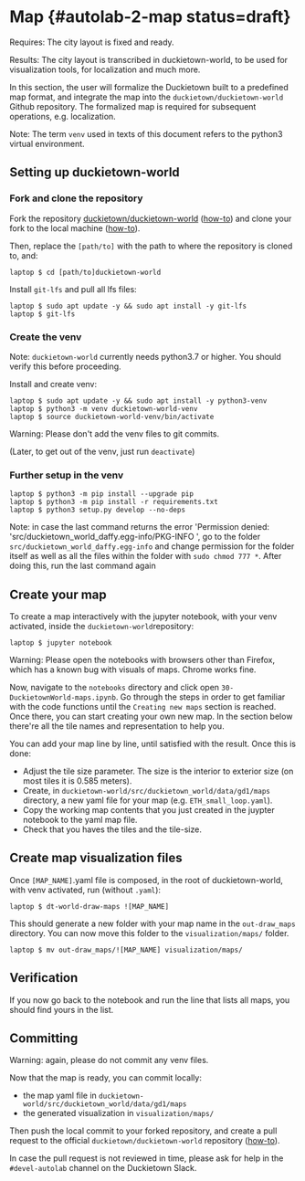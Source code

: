 # Map {#autolab-2-map status=draft}

<!-- Excerpt: Creating and managing the map of your Autolab. -->

<div class='requirements' markdown="1">

Requires: The city layout is fixed and ready.

Results: The city layout is transcribed in duckietown-world, to be used for visualization tools, for localization and much more.

</div>

In this section, the user will formalize the Duckietown built to a predefined map format, and integrate the map into the `duckietown/duckietown-world` Github repository. The formalized map is required for subsequent operations, e.g. localization.

Note: The term `venv` used in texts of this document refers to the python3 virtual environment.

## Setting up duckietown-world

### Fork and clone the repository
Fork the repository [duckietown/duckietown-world](https://github.com/duckietown/duckietown-world) ([how-to](https://docs.github.com/en/get-started/quickstart/fork-a-repo)) and clone your fork to the local machine ([how-to](https://docs.github.com/en/github/creating-cloning-and-archiving-repositories/cloning-a-repository-from-github/cloning-a-repository)).

Then, replace the `[path/to]` with the path to where the repository is cloned to, and:

    laptop $ cd [path/to]duckietown-world


Install `git-lfs` and pull all lfs files:

    laptop $ sudo apt update -y && sudo apt install -y git-lfs
    laptop $ git-lfs


### Create the venv 

Note: `duckietown-world` currently needs python3.7 or higher. You should verify this before proceeding.

Install and create venv:

    laptop $ sudo apt update -y && sudo apt install -y python3-venv
    laptop $ python3 -m venv duckietown-world-venv
    laptop $ source duckietown-world-venv/bin/activate


Warning: Please don't add the venv files to git commits.

(Later, to get out of the venv, just run `deactivate`)

### Further setup in the venv

    laptop $ python3 -m pip install --upgrade pip
    laptop $ python3 -m pip install -r requirements.txt
    laptop $ python3 setup.py develop --no-deps


Note: in case the last command returns the error 'Permission denied: 'src/duckietown_world_daffy.egg-info/PKG-INFO ', go to the folder ```src/duckietown_world_daffy.egg-info``` and change permission for the folder itself as well as all the files within the folder with ```sudo chmod 777 *```. After doing this, run the last command again

## Create your map

To create a map interactively with the jupyter notebook, with your venv activated, inside the `duckietown-world`repository:

    laptop $ jupyter notebook


Warning: Please open the notebooks with browsers other than Firefox, which has a known bug with visuals of maps. Chrome works fine.

Now, navigate to the `notebooks` directory and click open `30-DuckietownWorld-maps.ipynb`. Go through the steps in order to get familiar with the code functions until the `Creating new maps` section is reached. Once there, you can start creating your own new map. In the section below there're all the tile names and representation to help you.

You can add your map line by line, until satisfied with the result. Once this is done:

* Adjust the tile size parameter. The size is the interior to exterior size (on most tiles it is 0.585 meters).
* Create, in `duckietown-world/src/duckietown_world/data/gd1/maps` directory, a new yaml file for your map (e.g. `ETH_small_loop.yaml`).
* Copy the working map contents that you just created in the juypter notebook to the yaml map file.
* Check that you haves the tiles and the tile-size.


## Create map visualization files

Once `[MAP_NAME]`.yaml file is composed, in the root of duckietown-world, with venv activated, run (without `.yaml`):

    laptop $ dt-world-draw-maps ![MAP_NAME]


This should generate a new folder with your map name in the `out-draw_maps` directory. You can now move this folder to the `visualization/maps/` folder.

    laptop $ mv out-draw_maps/![MAP_NAME] visualization/maps/


## Verification

If you now go back to the notebook and run the line that lists all maps, you should find yours in the list.

## Committing

Warning: again, please do not commit any venv files.

Now that the map is ready, you can commit locally:

* the map yaml file in `duckietown-world/src/duckietown_world/data/gd1/maps` 
* the generated visualization in `visualization/maps/`

Then push the local commit to your forked repository, and create a pull request to the official `duckietown/duckietown-world` repository ([how-to](https://docs.github.com/en/github/collaborating-with-pull-requests/proposing-changes-to-your-work-with-pull-requests/creating-a-pull-request)).

In case the pull request is not reviewed in time, please ask for help in the `#devel-autolab` channel on the Duckietown Slack.